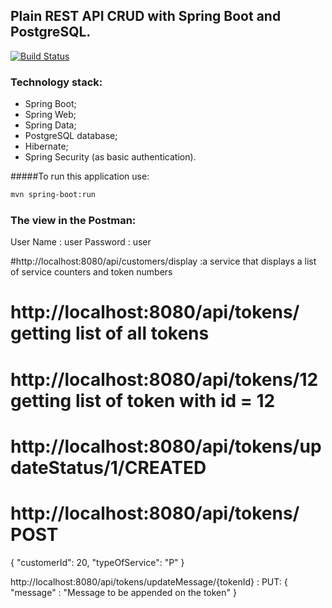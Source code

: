 ## Plain REST API CRUD with Spring Boot and PostgreSQL.


[![Build Status](https://travis-ci.org/OKaluzny/spring-boot-rest-api-postgresql.svg?branch=master)](https://travis-ci.org/OKaluzny/spring-boot-rest-api-postgresql)

### Technology stack:

* Spring Boot;
* Spring Web;
* Spring Data;
* PostgreSQL database;
* Hibernate;
* Spring Security (as basic authentication).

#####To run this application use:

```bash
mvn spring-boot:run
```

### The view in the Postman:


User Name : user
Password : user

#http://localhost:8080/api/customers/display :a service that displays a list of service counters and token numbers


# http://localhost:8080/api/tokens/ getting list of all tokens
# http://localhost:8080/api/tokens/12 getting list of token with id = 12
# http://localhost:8080/api/tokens/updateStatus/1/CREATED

# http://localhost:8080/api/tokens/ POST
 {
        "customerId": 20,
        "typeOfService": "P"
 }


http://localhost:8080/api/tokens/updateMessage/{tokenId} : PUT:
{
    "message" : "Message to be appended on the token"
}
